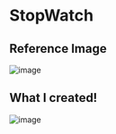 # StopWatch

## Reference Image

![image](https://user-images.githubusercontent.com/84569241/184889322-41ec2702-f865-42b7-8933-02c07ffea2e2.png)

## What I created!

![image](https://user-images.githubusercontent.com/84569241/184889479-1313ef2c-9d20-4218-8671-0284f8206f1c.png)
